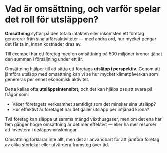 # Vad är omsättning, och varför spelar det roll för utsläppen?

**Omsättning** syftar på den totala intäkten eller inkomsten ett företag genererar från sina affärsaktiviteter — med andra ord, hur mycket pengar det får ta in, innan kostnader dras av.

Till exempel har ett företag med en omsättning på 500 miljoner kronor tjänat den summan i försäljning under ett år.

Omsättning hjälper till att sätta ett företags **utsläpp i perspektiv**. Genom att jämföra utsläpp med omsättning kan vi se hur mycket klimatpåverkan som genereras per enhet ekonomisk aktivitet.

Detta kallas ofta **utsläppsintensitet**, och det kan hjälpa oss att svara på frågor som:

- Växer företagets verksamhet samtidigt som det minskar sina utsläpp?
- Hur effektivt är företaget när det gäller utsläpp per intjänad krona?

Två företag kan släppa ut samma mängd växthusgaser, men om det ena har fem gånger högre omsättning är det mer effektivt — eller ha mer resurser att investera i utsläppsminskningar.

Omsättning förklarar inte allt, men det är användbart för att jämföra företag av olika storlekar eller utvärdera framsteg över tid.
